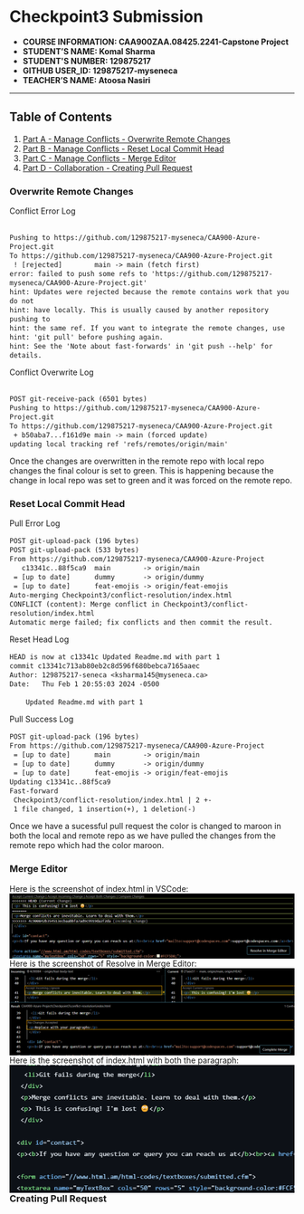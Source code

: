 # Checkpoint3 Submission

- **COURSE INFORMATION: CAA900ZAA.08425.2241-Capstone Project**
- **STUDENT’S NAME: Komal Sharma**
- **STUDENT'S NUMBER: 129875217**
- **GITHUB USER_ID: 129875217-myseneca**
- **TEACHER’S NAME: Atoosa Nasiri**

---

## Table of Contents
1. [Part A - Manage Conflicts - Overwrite Remote Changes](#overwrite-remote-changes)
2. [Part B - Manage Conflicts - Reset Local Commit Head](#reset-local-commit-head)
3. [Part C - Manage Conflicts - Merge Editor](#merge-editor)
4. [Part D - Collaboration - Creating Pull Request](#creating-pull-request)

### Overwrite Remote Changes
Conflict Error Log
```plaintext

Pushing to https://github.com/129875217-myseneca/CAA900-Azure-Project.git
To https://github.com/129875217-myseneca/CAA900-Azure-Project.git
 ! [rejected]        main -> main (fetch first)
error: failed to push some refs to 'https://github.com/129875217-myseneca/CAA900-Azure-Project.git'
hint: Updates were rejected because the remote contains work that you do not
hint: have locally. This is usually caused by another repository pushing to
hint: the same ref. If you want to integrate the remote changes, use
hint: 'git pull' before pushing again.
hint: See the 'Note about fast-forwards' in 'git push --help' for details.
```

Conflict Overwrite Log
```plaintext

POST git-receive-pack (6501 bytes)
Pushing to https://github.com/129875217-myseneca/CAA900-Azure-Project.git
To https://github.com/129875217-myseneca/CAA900-Azure-Project.git
 + b50aba7...f161d9e main -> main (forced update)
updating local tracking ref 'refs/remotes/origin/main'

```

Once the changes are overwritten in the remote repo with local repo changes the final colour is set to green. This is happening because the change in local repo was set to green and it was forced on the remote repo.

### Reset Local Commit Head
Pull Error Log
```plaintext
POST git-upload-pack (196 bytes)
POST git-upload-pack (533 bytes)
From https://github.com/129875217-myseneca/CAA900-Azure-Project
   c13341c..88f5ca9  main        -> origin/main
 = [up to date]      dummy       -> origin/dummy
 = [up to date]      feat-emojis -> origin/feat-emojis
Auto-merging Checkpoint3/conflict-resolution/index.html
CONFLICT (content): Merge conflict in Checkpoint3/conflict-resolution/index.html
Automatic merge failed; fix conflicts and then commit the result.
```

Reset Head Log
```plaintext
HEAD is now at c13341c Updated Readme.md with part 1
commit c13341c713ab80eb2c8d596f680bebca7165aaec
Author: 129875217-seneca <ksharma145@myseneca.ca>
Date:   Thu Feb 1 20:55:03 2024 -0500

    Updated Readme.md with part 1

```

Pull Success Log
```plaintext
POST git-upload-pack (196 bytes)
From https://github.com/129875217-myseneca/CAA900-Azure-Project
 = [up to date]      main        -> origin/main
 = [up to date]      dummy       -> origin/dummy
 = [up to date]      feat-emojis -> origin/feat-emojis
Updating c13341c..88f5ca9
Fast-forward
 Checkpoint3/conflict-resolution/index.html | 2 +-
 1 file changed, 1 insertion(+), 1 deletion(-)
```

Once we have a sucessful pull request the color is changed to maroon in both the local and remote repo as we have pulled the changes from the remote repo which had the color maroon.

### Merge Editor

Here is the screenshot of index.html in VSCode:
<img src="index in vs.png"
     alt="Index in VS"
     style="float: left; margin-right: 10px;" />


Here is the screenshot of Resolve in Merge Editor:
<img src="resolve in merge editor.png"
     alt="Resolve in merge editor"
     style="float: left; margin-right: 10px;" />

Here is the screenshot of index.html with both the paragraph:
<img src="index.png"
     alt="Index"
     style="float: left; margin-right: 10px;" />



### Creating Pull Request